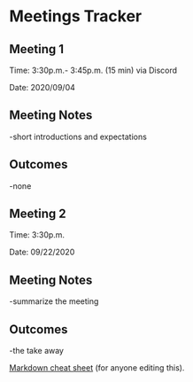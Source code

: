 # **Meetings Tracker**

## **Meeting 1**

Time: 3:30p.m.- 3:45p.m. (15 min) via Discord

Date: 2020/09/04

## Meeting Notes
-short introductions and expectations

## Outcomes
-none


## **Meeting 2**

Time: 3:30p.m.

Date: 09/22/2020

## Meeting Notes
-summarize the meeting

## Outcomes
-the take away

[Markdown cheat sheet](https://support.squarespace.com/hc/en-us/articles/206543587-Markdown-cheat-sheet "Title") (for anyone editing this).
